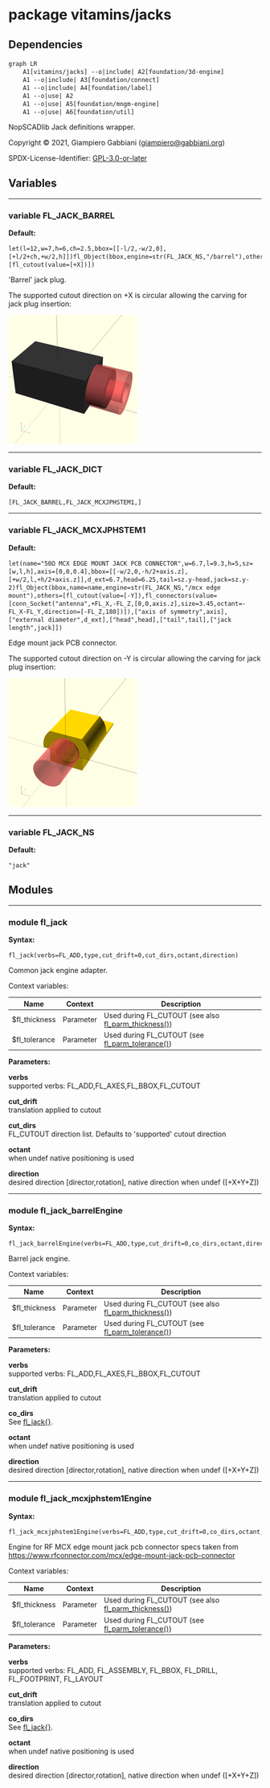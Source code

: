 # package vitamins/jacks

## Dependencies

```mermaid
graph LR
    A1[vitamins/jacks] --o|include| A2[foundation/3d-engine]
    A1 --o|include| A3[foundation/connect]
    A1 --o|include| A4[foundation/label]
    A1 --o|use| A2
    A1 --o|use| A5[foundation/mngm-engine]
    A1 --o|use| A6[foundation/util]
```

NopSCADlib Jack definitions wrapper.

Copyright © 2021, Giampiero Gabbiani (giampiero@gabbiani.org)

SPDX-License-Identifier: [GPL-3.0-or-later](https://spdx.org/licenses/GPL-3.0-or-later.html)


## Variables

---

### variable FL_JACK_BARREL

__Default:__

    let(l=12,w=7,h=6,ch=2.5,bbox=[[-l/2,-w/2,0],[+l/2+ch,+w/2,h]])fl_Object(bbox,engine=str(FL_JACK_NS,"/barrel"),others=[fl_cutout(value=[+X])])

'Barrel' jack plug.

The supported cutout direction on +X is circular allowing the carving for
jack plug insertion:

![preferred cutouts on +x](256x256/fig_jack_barrel_preferred_cutouts.png)



---

### variable FL_JACK_DICT

__Default:__

    [FL_JACK_BARREL,FL_JACK_MCXJPHSTEM1,]

---

### variable FL_JACK_MCXJPHSTEM1

__Default:__

    let(name="50Ω MCX EDGE MOUNT JACK PCB CONNECTOR",w=6.7,l=9.3,h=5,sz=[w,l,h],axis=[0,0,0.4],bbox=[[-w/2,0,-h/2+axis.z],[+w/2,l,+h/2+axis.z]],d_ext=6.7,head=6.25,tail=sz.y-head,jack=sz.y-2)fl_Object(bbox,name=name,engine=str(FL_JACK_NS,"/mcx edge mount"),others=[fl_cutout(value=[-Y]),fl_connectors(value=[conn_Socket("antenna",+FL_X,-FL_Z,[0,0,axis.z],size=3.45,octant=-FL_X-FL_Y,direction=[-FL_Z,180])]),["axis of symmetry",axis],["external diameter",d_ext],["head",head],["tail",tail],["jack length",jack]])

Edge mount jack PCB connector.

The supported cutout direction on -Y is circular allowing the carving for
jack plug insertion:

![preferred cutouts on -y](256x256/fig_jack_edge_supported_cutouts.png)



---

### variable FL_JACK_NS

__Default:__

    "jack"

## Modules

---

### module fl_jack

__Syntax:__

    fl_jack(verbs=FL_ADD,type,cut_drift=0,cut_dirs,octant,direction)

Common jack engine adapter.

Context variables:

| Name             | Context   | Description                                           |
| ---------------- | --------- | ----------------------------------------------------- |
| $fl_thickness    | Parameter | Used during FL_CUTOUT (see also [fl_parm_thickness()](../foundation/core.md#function-fl_parm_thickness))  |
| $fl_tolerance    | Parameter | Used during FL_CUTOUT (see [fl_parm_tolerance()](../foundation/core.md#function-fl_parm_tolerance))       |



__Parameters:__

__verbs__  
supported verbs: FL_ADD,FL_AXES,FL_BBOX,FL_CUTOUT

__cut_drift__  
translation applied to cutout

__cut_dirs__  
FL_CUTOUT direction list. Defaults to 'supported' cutout direction

__octant__  
when undef native positioning is used

__direction__  
desired direction [director,rotation], native direction when undef ([+X+Y+Z])


---

### module fl_jack_barrelEngine

__Syntax:__

    fl_jack_barrelEngine(verbs=FL_ADD,type,cut_drift=0,co_dirs,octant,direction)

Barrel jack engine.

Context variables:

| Name             | Context   | Description                                           |
| ---------------- | --------- | ----------------------------------------------------- |
| $fl_thickness    | Parameter | Used during FL_CUTOUT (see also [fl_parm_thickness()](../foundation/core.md#function-fl_parm_thickness))  |
| $fl_tolerance    | Parameter | Used during FL_CUTOUT (see [fl_parm_tolerance()](../foundation/core.md#function-fl_parm_tolerance))       |


__Parameters:__

__verbs__  
supported verbs: FL_ADD,FL_AXES,FL_BBOX,FL_CUTOUT

__cut_drift__  
translation applied to cutout

__co_dirs__  
See [fl_jack{}](#module-fl_jack).

__octant__  
when undef native positioning is used

__direction__  
desired direction [director,rotation], native direction when undef ([+X+Y+Z])


---

### module fl_jack_mcxjphstem1Engine

__Syntax:__

    fl_jack_mcxjphstem1Engine(verbs=FL_ADD,type,cut_drift=0,co_dirs,octant,direction)

Engine for RF MCX edge mount jack pcb connector
specs taken from https://www.rfconnector.com/mcx/edge-mount-jack-pcb-connector

Context variables:

| Name             | Context   | Description                                           |
| ---------------- | --------- | ----------------------------------------------------- |
| $fl_thickness    | Parameter | Used during FL_CUTOUT (see also [fl_parm_thickness()](../foundation/core.md#function-fl_parm_thickness))  |
| $fl_tolerance    | Parameter | Used during FL_CUTOUT (see [fl_parm_tolerance()](../foundation/core.md#function-fl_parm_tolerance))       |


__Parameters:__

__verbs__  
supported verbs: FL_ADD, FL_ASSEMBLY, FL_BBOX, FL_DRILL, FL_FOOTPRINT, FL_LAYOUT

__cut_drift__  
translation applied to cutout

__co_dirs__  
See [fl_jack{}](#module-fl_jack).

__octant__  
when undef native positioning is used

__direction__  
desired direction [director,rotation], native direction when undef ([+X+Y+Z])


